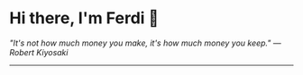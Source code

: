 <h1>Hi there, I'm Ferdi 👋</h1>

<p><em>
  "It's not how much money you make, it's how much money you keep." — Robert Kiyosaki
</em></p>

---
